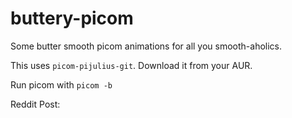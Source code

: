 # buttery-picom
Some butter smooth picom animations for all you smooth-aholics.

This uses `picom-pijulius-git`. Download it from your AUR.

Run picom with `picom -b`

Reddit Post: 
